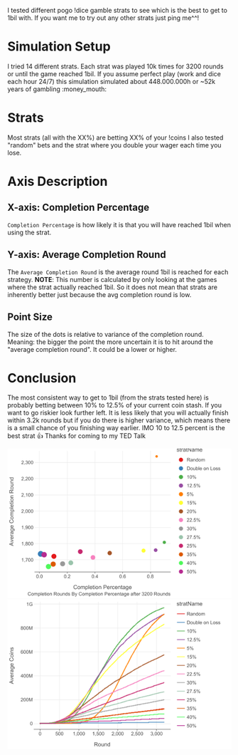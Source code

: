 I tested different pogo !dice gamble strats to see which is the best to get to 1bil with. If you want me to try out any other strats just ping me^^!
# Simulation Setup
I tried 14 different strats. Each strat was played 10k times for 3200 rounds or until the game reached 1bil.
If you assume perfect play (work and dice each hour 24/7) this simulation simulated about 448.000.000h or ~52k years of gambling :money_mouth:
# Strats
Most strats (all with the XX%) are betting XX% of your !coins
I also tested "random" bets and the strat where you double your wager each time you lose.
# Axis Description
## X-axis: Completion Percentage
`Completion Percentage` is how likely it is that you will have reached 1bil when using the strat.
## Y-axis: Average Completion Round
The `Average Completion Round` is the average round 1bil is reached for each strategy. **NOTE**: This number is calculated by only looking at the games where the strat actually reached 1bil. So it does not mean that strats are inherently better just because the avg completion round is low.
## Point Size
The size of the dots is relative to variance of the completion round. Meaning: the bigger the point the more uncertain it is to hit around the "average completion round". It could be a lower or higher.
# Conclusion
The most consistent way to get to 1bil (from the strats tested here) is probably betting between 10% to 12.5% of your current coin stash.
If you want to go riskier look further left. It is less likely that you will  actually finish within 3.2k rounds but if you do there is higher variance, which means there is a small chance of you finishing way earlier.
IMO 10 to 12.5 percent is the best strat :thumbsup: Thanks for coming to my TED Talk


![img.png](lets-plot-images/3200x10000/completionPercentagePlot.png)
![img.png](lets-plot-images/3200x10000/averageCoinHistory.png)